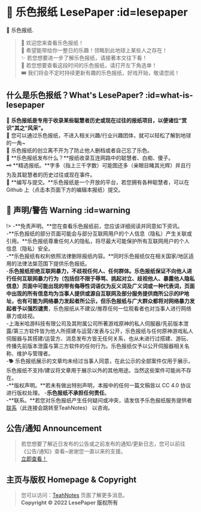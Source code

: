# 📰 乐色报纸 LesePaper :id=lesepaper

📌 乐色报纸.

> :book: 欢迎您来查看乐色报纸！<br>
🤣 希望能带给你一整日的乐趣！领略到此地球上某些人之存在！<br>
✨ 若您想要进一步了解乐色报纸，请接著本文往下看！<br>
🎇 若您想要查看这段时间的乐色报纸，请打开左下角选单！<br>
🎟 我们将会不定时持续更新有趣的乐色报纸，好戏开始，敬请您阅！

## 什么是乐色报纸？What's LesePaper? :id=what-is-lesepaper

🧨 **乐色报纸是专用于收录某些聪慧者历史或现在过往的报纸项目，以便诸位“赏识”其之“风采”。**<br>
🚄 您可以通过乐色报纸，不进入相关兴趣/行业兴趣团体，就可以轻松了解到地球的一角~<br>
🤔 乐色报纸的创立离不开为了防止他人删档或者自己忘了乐色。<br>
🥳 **乐色报纸发布什么？**报纸收录互连网路中的聪慧者、白痴、傻子。<br>
🗝 **精选报纸。**字多（指上三千字数）可能图还多（亲眼目睹其光辉）并且行为及其聪慧者的历史过往或现在事件。<br>
🧨 **编写与提交。**乐色报纸是一个开放的平台，若您拥有各种聪慧者，可以在 Github 上（点击本页面下方的编辑本报纸）提交。

## 👻 声明/警告 Warning :id=warning

!> -**免责声明。**您在查看乐色报纸前，您应该详细阅读并同意如下资讯。<br>
-**乐色报纸的部分页面可能会与部分互联网用户的个人信息（隐私）产生关联或引用。**乐色报纸尊重任何人的隐私，将尽最大可能保护所有互联网用户的个人信息（隐私）安全。<br>
-**乐色报纸有权利依照法律删除报纸内容。**同时乐色报纸仅在相关国家/地区适用的法律法椝范围下提供乐色报纸。<br>
-**乐色报纸拒绝互联网暴力，不歧视任何人、任何群体。**乐色报纸保证不向他人进行任何互联网暴力行为（包括但不限于辱骂、挑起对立、歧视他人、暴露他人隐私信息）页面中可能出现的带有侮辱性词语仅为反义词及广义词或一种代表词，页面中出现的所有信息均为当事人提供或源自互联网及部分服务提供商所公示的IP地址，也有可能为网络暴力发起者所公示，但乐色报纸与广大群众都将对网络暴力发起者予以**强烈谴责**，乐色报纸从不建议/推荐任何一位观看者也对当事人进行网络暴力或歧视。<br>
-上海米哈游科技有限公司及其附属公司所著游戏原神的私人伺服器/先前版本泄露/第三方软件皆为他人所搭建与运营/发表与公开，乐色报纸与任何原神游戏私人伺服器与其搭建/运营方、消息发布方皆无任何关系，也从未进行过搭建、游玩、传播先前版本泄露与第三方软件的任何行为。乐色报纸仅予以公开伺服器相关名称、维护与管理者。<br>
-🐕 乐色报纸展示的文章均未经过当事人同意，在此公示的全部案件仅用于展示，乐色报纸不支持/建议将文章用于展示以外的其他用途。当然这些案件可能尚不存在。<br>
-**版权声明。**若未有做出特别声明，本报中的任何一篇文稿皆以 CC 4.0 协议进行版权处理。
-**乐色报纸不承担任何责任**。<br>
-**联系。**若您对乐色报纸产生任何疑问或冲突，请发信予乐色报纸服务提供者 [联系](https://licn.eu.org/#/contact)（此连接会跳转至TeahNotes） 以咨询。

## 公告/通知 Announcement

> 若您想要了解近日发布的公告或之前发布的通知/更新日志，您可以前往《公告/通知》查看~谢谢您一直以来的支援。<br>
[立即查看！](announcement.md)


## 主页与版权 Homepage & Copyright

> 您可以访问：[TeahNotes](https://licn.eu.org/) 页面了解更多消息。<br>
**Copyright © 2022 LesePaper 版权所有** 




